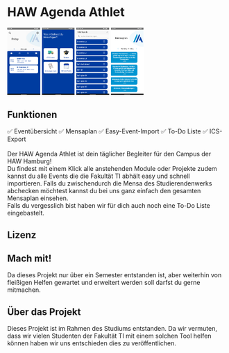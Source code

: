 # HAW Agenda Athlet
<!--<img src="https://fdroid.gitlab.io/artwork/badge/get-it-on.png" width=20%> <img src="https://play.google.com/intl/en_us/badges/static/images/badges/en_badge_web_generic.png" width=20%>
<br>-->
<img src="pictures/mainscreen.png" width=15%> <img src="pictures/modulauswahl.png" width=15%> <img src="pictures/moduldetail.png" width=15%> <img src="pictures/mensaplan.png" width=15%>
## Funktionen
✅ Eventübersicht ✅ Mensaplan ✅ Easy-Event-Import ✅ To-Do Liste ✅ ICS-Export <br> <br>
Der HAW Agenda Athlet ist dein täglicher Begleiter für den Campus der HAW Hamburg! <br> Du findest mit einem Klick alle anstehenden Module oder Projekte zudem kannst du alle Events die die Fakultät TI abhält easy und schnell importieren. Falls du zwischendurch die Mensa des Studierendenwerks abchecken möchtest kannst du bei uns ganz einfach den gesamten Mensaplan einsehen. <br> Falls du vergesslich bist haben wir für dich auch noch eine To-Do Liste eingebastelt.

## Lizenz

## Mach mit!
Da dieses Projekt nur über ein Semester entstanden ist, aber weiterhin von fleißigen Helfen gewartet und erweitert werden soll darfst du gerne mitmachen. 

## Über das Projekt
Dieses Projekt ist im Rahmen des Studiums entstanden. Da wir vermuten, dass wir vielen Studenten der Fakultät TI mit einem solchen Tool helfen können haben wir uns entschieden dies zu veröffentlichen.

